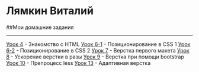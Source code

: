 # Лямкин Виталий
##Мои домашние задания
***

[Урок 4](https://lyamkinva.github.io/lesson_4/ "Описание") - Знакомство с HTML
[Урок 6-1](https://lyamkinva.github.io/lesson_4/ "Описание") - Позиционирование в CSS 1
[Урок 6-2](https://lyamkinva.github.io/lesson_4/ "Описание") - Позиционирование в CSS 2
[Урок 7](https://lyamkinva.github.io/lesson_4/ "Описание") - Верстка первого макета
[Урок 8](https://lyamkinva.github.io/lesson_4/ "Описание") - Ускорение верстки в разы
[Урок 9](https://lyamkinva.github.io/lesson_4/ "Описание") - Верстка при помощи bootstrap
[Урок 10](https://lyamkinva.github.io/lesson_4/ "Описание") - Препроцесс less
[Урок 13](https://lyamkinva.github.io/lesson_4/ "Описание") - Адаптивная верстка
